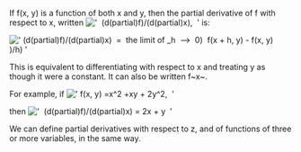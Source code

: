 If f(x, y) is a function of both x and y, then the partial derivative of
f with respect to x, written
!['  (d(partial)f)/(d(partial)x),  '](../dictionary/equation_images/2456.2..png)
is:

![' (d(partial)f)/(d(partial)x)  =  the limit of \_h  --\>  0)  f(x + h, y) - f(x, y)
)/h) '](../dictionary/equation_images/2456.1..png)

This is equivalent to differentiating with respect to x and treating y
as though it were a constant. It can also be written f~x~.

For example, if
![' f(x, y) =x\^2 +xy + 2y\^2,  '](../dictionary/equation_images/2456.3..png)

then
!['  (d(partial)f)/(d(partial)x) = 2x + y  '](../dictionary/equation_images/2456.4..png)

We can define partial derivatives with respect to z, and of functions of
three or more variables, in the same way.
